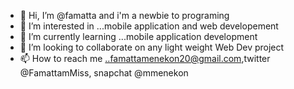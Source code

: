- 👋 Hi, I’m @famatta and i'm a newbie to programing
- 👀 I’m interested in ...mobile application and web developement
- 🌱 I’m currently learning ...mobile application development
- 💞️ I’m looking to collaborate on any light weight Web Dev project
- 📫 How to reach me ..famattamenekon20@gmail.com,twitter @FamattamMiss, snapchat @mmenekon

<!---
famatta/famatta is a ✨ special ✨ repository because its `README.md` (this file) appears on your GitHub profile.
You can click the Preview link to take a look at your changes.
--->
